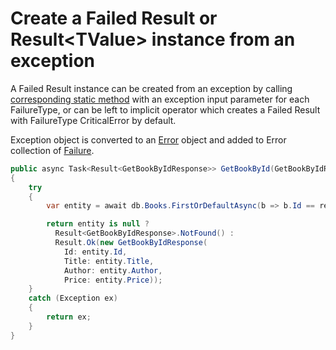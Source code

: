 # Create a Failed Result or Result&lt;TValue&gt; instance from an exception

A Failed Result instance can be created from an exception by calling [corresponding static method](../src/ModResults/FailedResult.cs) with an exception input parameter for each FailureType, or can be left to implicit operator which creates a Failed Result with FailureType CriticalError by default.

Exception object is converted to an [Error](../src/ModResults/Error.cs) object and added to Error collection of [Failure](../src/ModResults/Failure.cs).

``` csharp
public async Task<Result<GetBookByIdResponse>> GetBookById(GetBookByIdRequest req, CancellationToken ct)
{
    try
    {
        var entity = await db.Books.FirstOrDefaultAsync(b => b.Id == req.Id, ct);

        return entity is null ?
          Result<GetBookByIdResponse>.NotFound() :
          Result.Ok(new GetBookByIdResponse(
            Id: entity.Id,
            Title: entity.Title,
            Author: entity.Author,
            Price: entity.Price));
    }
    catch (Exception ex)
    {
        return ex;
    }
}
```
